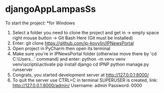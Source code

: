 # djangoAppLampasSs
To start the project: *for Windows
1.	Select a folder you need to clone the project and get in -> empty space right mouse button -> Git Bash Here (Git must be installed)
2.	Enter: git clone https://github.com/ip-kovylin/IPNewsPortal
3.	Open project in PyCharm then open its terminal
4.	Make sure you're in IPNewsPortal folder (otherwise move there by 'cd C:\Users...' command) and enter:
python -m venv venv
venv\scripts\activate
pip install django
cd IPNP
python manage.py runserver
5.	Congrats, you started development server at http://127.0.0.1:8000/
6.	To quit the server use CTRL+C in terminal
SUPERUSER is created, link: http://127.0.0.1:8000/admin/ Username: admin Password: 0000
